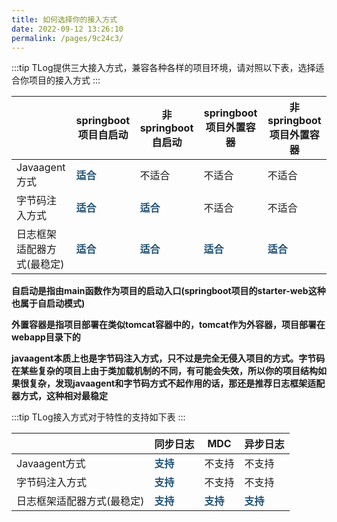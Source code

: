 ```yaml
---
title: 如何选择你的接入方式
date: 2022-09-12 13:26:10
permalink: /pages/9c24c3/
---
```


:::tip
TLog提供三大接入方式，兼容各种各样的项目环境，请对照以下表，选择适合你项目的接入方式
:::

|                    | springboot项目自启动 | 非springboot自启动 | springboot项目外置容器 | 非springboot项目外置容器 |
| ------------------ | ------------------------ | ---------------------- | ---------------------- | ------------------------ |
| Javaagent方式      | <font color="205375">**适合**</font>                     | 不适合                 | 不适合                 | 不适合                   |
| 字节码注入方式     | <font color="205375">**适合**</font>                     | <font color="205375">**适合**</font>                   | 不适合                 | 不适合                   |
| 日志框架适配器方式(最稳定) | <font color="205375">**适合**</font>                     | <font color="205375">**适合**</font>                   | <font color="205375">**适合**</font>                   | <font color="205375">**适合**</font>                     |

**自启动是指由main函数作为项目的启动入口(springboot项目的starter-web这种也属于自启动模式)**

**外置容器是指项目部署在类似tomcat容器中的，tomcat作为外容器，项目部署在webapp目录下的**

**javaagent本质上也是字节码注入方式，只不过是完全无侵入项目的方式。字节码在某些复杂的项目上由于类加载机制的不同，有可能会失效，所以你的项目结构如果很复杂，发现javaagent和字节码方式不起作用的话，那还是推荐日志框架适配器方式，这种相对最稳定**



:::tip
TLog接入方式对于特性的支持如下表
:::

|                            | 同步日志                             | MDC                                  | 异步日志                             |
| -------------------------- | ------------------------------------ | ------------------------------------ | ------------------------------------ |
| Javaagent方式              | <font color="205375">**支持**</font> | 不支持                               | 不支持                               |
| 字节码注入方式             | <font color="205375">**支持**</font> | 不支持                               | 不支持                               |
| 日志框架适配器方式(最稳定) | <font color="205375">**支持**</font> | <font color="205375">**支持**</font> | <font color="205375">**支持**</font> |

